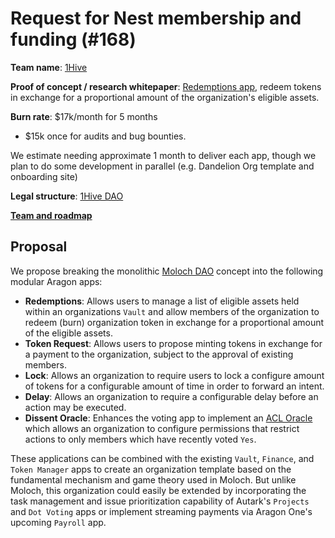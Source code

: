 # Request for Nest membership and funding (#168)

**Team name**: [1Hive](https://1hive.org)

**Proof of concept / research whitepaper**: [Redemptions app](https://github.com/1Hive/redemptions-app), redeem tokens in exchange for a proportional amount of the organization's eligible assets.

**Burn rate**: \$17k/month for 5 months

- \$15k once for audits and bug bounties.

We estimate needing approximate 1 month to deliver each app, though we plan to do some development in parallel (e.g. Dandelion Org template and onboarding site)

**Legal structure**: [1Hive DAO](https://mainnet.aragon.org/#/1hive/0xbc5231084d86d26a09a2c63100431da7b63d6a5f)

**[Team and roadmap](1/files)**

## Proposal

We propose breaking the monolithic [Moloch DAO](https://molochdao.com) concept into the following modular Aragon apps:

- **Redemptions**: Allows users to manage a list of eligible assets held within an organizations `Vault` and allow members of the organization to redeem (burn) organization token in exchange for a proportional amount of the eligible assets.
- **Token Request**: Allows users to propose minting tokens in exchange for a payment to the organization, subject to the approval of existing members.
- **Lock**: Allows an organization to require users to lock a configure amount of tokens for a configurable amount of time in order to forward an intent.
- **Delay**: Allows an organization to require a configurable delay before an action may be executed.
- **Dissent Oracle**: Enhances the voting app to implement an [ACL Oracle](https://hack.aragon.org/docs/acl_IACLOracle) which allows an organization to configure permissions that restrict actions to only members which have recently voted `Yes`.

These applications can be combined with the existing `Vault`, `Finance`, and `Token Manager` apps to create an organization template based on the fundamental mechanism and game theory used in Moloch. But unlike Moloch, this organization could easily be extended by incorporating the task management and issue prioritization capability of Autark's `Projects` and `Dot Voting` apps or implement streaming payments via Aragon One's upcoming `Payroll` app.
